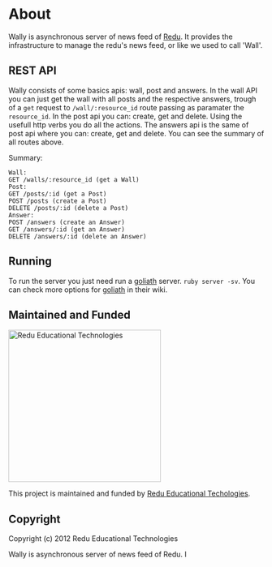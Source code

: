 # About
Wally is asynchronous server of news feed of [Redu](http://www.redu.com.br). It provides the infrastructure to manage the redu's
news feed, or like we used to call 'Wall'.

## REST API
Wally consists of some basics apis: wall, post and answers. In the wall API you can just get the wall with all posts and
the respective answers, trough of a ``get`` request to ``/wall/:resource_id`` route passing as paramater the 
``resource_id``.
In the post api you can: create, get and delete. Using the usefull http verbs you do all the actions. The answers api is the
same of post api where you can: create, get and delete. You can see the summary of all routes above.

Summary:
```
Wall:
GET /walls/:resource_id (get a Wall)
Post:
GET /posts/:id (get a Post)
POST /posts (create a Post)
DELETE /posts/:id (delete a Post)
Answer:
POST /answers (create an Answer)
GET /answers/:id (get an Answer)
DELETE /answers/:id (delete an Answer)
```

## Running
To run the server you just need run a [goliath](https://github.com/postrank-labs/goliath) server. ```ruby server -sv```.
You can check more options for [goliath](https://github.com/postrank-labs/goliath) in their wiki.

## Maintained and Funded
<img src="https://github.com/downloads/redu/redupy/redutech-marca.png" alt="Redu Educational Technologies" width="300">

This project is maintained and funded by [Redu Educational Techologies](http://tech.redu.com.br).

## Copyright

Copyright (c) 2012 Redu Educational Technologies

Wally is asynchronous server of news feed of Redu. I
